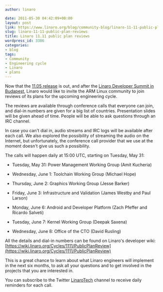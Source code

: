 ```yaml
---
author: linaro

date: 2011-05-30 04:42:09+00:00
layout: post
link: https://www.linaro.org/blog/community-blog/linaro-11-11-public-plan-reviews/
slug: linaro-11-11-public-plan-reviews
title: Linaro 11.11 public plan reviews
wordpress_id: 3386
categories:
- blog
tags:
- Community
- Engineering cycle
- Linaro
- plans
---
```


Now that the [11.05 release](/linaro-blog/2011/05/28/linaro-11-05-released/) is out, and after the [Linaro Developer Summit in Budapest](https://wiki.linaro.org/Events/2011-05-LDS), Linaro would like to invite the ARM Linux community to join reviews of its plans for the upcoming engineering cycle.

The reviews are available through conference calls that everyone can join, and dial-in numbers are given for a big list of countries. Presentation slides will be given ahead of time. People will be able to ask questions through an IRC channel.

In case you can't dial in, audio streams and IRC logs will be available after each call. We also explored the possibility of streaming the audio on the Internet, but unfortunately, the conference call provider that we use at the moment doesn't give us such a possibility.

The calls will happen daily at 15:00 UTC, starting on Tuesday, May 31:




  * Tuesday, May 31: Power Management Working Group (Amit Kucheria)


  * Wednesday, June 1: Toolchain Working Group (Michael Hope)


  * Thursday, June 2: Graphics Working Group (Jesse Barker)


  * Friday, June 3: Infrastructure and Validation (James Westby and Paul Larson)


  * Monday, June 6: Android and Developer Platform (Zach Pfeffer and Ricardo Salveti)


  * Tuesday, June 7: Kernel Working Group (Deepak Saxena)


  * Wednesday, June 8: Office of the CTO (David Rusling)


All the details and dial-in numbers can be found on Linaro's developer wiki: [https://wiki.linaro.org/Cycles/1111/PublicPlanReview](https://wiki.linaro.org/Cycles/1111/PublicPlanReview)

This is a great chance to learn about what Linaro engineers will implement in the next six months, to ask all your questions and to get involved in the projects that you are interested in.

You can subscribe to the Twitter [LinaroTech](http://twitter.com/#!/LinaroTech) channel to receive daily reminders for each call.
